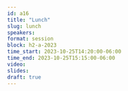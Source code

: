```yaml
---
id: a16
title: "Lunch"
slug: lunch
speakers:
format: session
block: h2-a-2023
time_start: 2023-10-25T14:20:00-06:00
time_end: 2023-10-25T15:15:00-06:00
video:
slides:
draft: true
---
```

